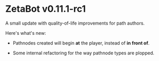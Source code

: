 # ZetaBot v0.11.1-rc1

A small update with quality-of-life improvements for
path authors.

Here's what's new:

* Pathnodes created will begin __at__ the player,
  instead of __in front of__.

* Some internal refactoring for the way pathnode
  types are plopped.
